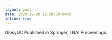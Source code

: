 ```yaml
---
layout: post
date: 2020-12-20 15:59:00-0400
inline: true
---
```


GlosysIC Published in Springer, LNAI Proceedings.
